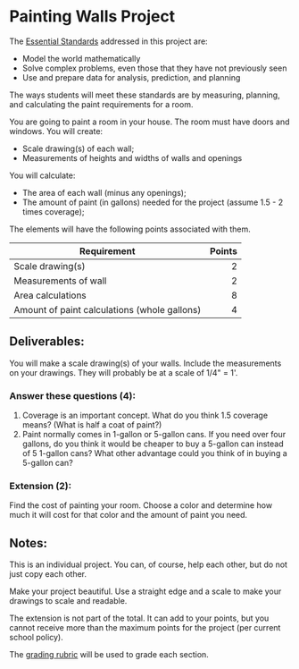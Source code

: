 # Painting Walls Project

The [Essential Standards](https://github.com/MichaelTMiyoshi/AppliedMathWithMiyoshi/blob/main/AppliedGeometry/EssentialStandards-AppliedGeometry.md) addressed in this project are:

* Model the world mathematically
* Solve complex problems, even those that they have not previously seen
* Use and prepare data for analysis, prediction, and planning

The ways students will meet these standards are by measuring, planning, and calculating the paint requirements for a room.

You are going to paint a room in your house.  The room must have doors and windows.  You will create:

* Scale drawing(s) of each wall;
* Measurements of heights and widths of walls and openings

You will calculate:

* The area of each wall (minus any openings);
* The amount of paint (in gallons) needed for the project (assume 1.5 - 2 times coverage);

The elements will have the following points associated with them.

Requirement | Points 
----------- | -----: 
Scale drawing(s) |  2
Measurements of wall |  2
Area calculations |  8
Amount of paint calculations (whole gallons) |  4

## Deliverables:

You will make a scale drawing(s) of your walls.  Include the measurements on your drawings.  They will probably be at a scale of 1/4" = 1'.

### Answer these questions (4):

1. Coverage is an important concept.  What do you think 1.5 coverage means?  (What is half a coat of paint?)
1. Paint normally comes in 1-gallon or 5-gallon cans.  If you need over four gallons, do you think it would be cheaper to buy a 5-gallon can instead of 5 1-gallon cans?  What other advantage could you think of in buying a 5-gallon can?

### Extension (2):

Find the cost of painting your room.  Choose a color and determine how much it will cost for that color and the amount of paint you need.

## Notes:

This is an individual project.  You can, of course, help each other, but do not just copy each other.

Make your project beautiful.  Use a straight edge and a scale to make your drawings to scale and readable.

The extension is not part of the total.  It can add to your points, but you cannot receive more than the maximum points for the project (per current school policy).

The [grading rubric](https://github.com/MichaelTMiyoshi/AppliedMathWithMiyoshi/blob/main/GradingCriteria.md) will be used to grade each section.
